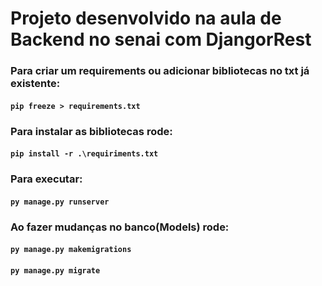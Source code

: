 # Projeto desenvolvido na aula de Backend no senai com DjangorRest

### Para criar um requirements ou adicionar bibliotecas no txt já existente:
#### `pip freeze > requirements.txt`

### Para instalar as bibliotecas rode:
#### `pip install -r .\requiriments.txt`

### Para executar:
#### `py manage.py runserver`

### Ao fazer mudanças no banco(Models) rode:
#### `py manage.py makemigrations`
#### `py manage.py migrate`
